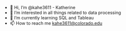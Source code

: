 - 👋 Hi, I’m @kahe3611 - Katherine 
- 👀 I’m interested in all things related to data processing
- 🌱 I’m currently learning SQL and Tableau 
- 📫 How to reach me kahe3611@colorado.edu

<!---
kahe3611/kahe3611 is a ✨ special ✨ repository because its `README.md` (this file) appears on your GitHub profile.
You can click the Preview link to take a look at your changes.
--->
